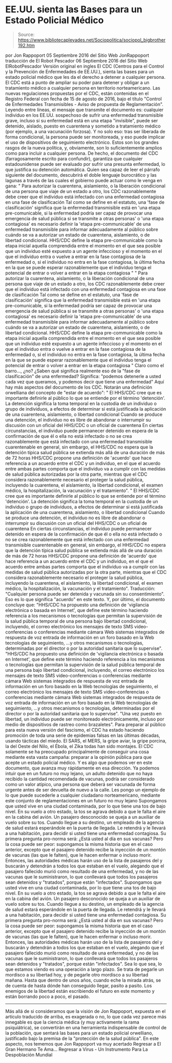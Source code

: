 # EE.UU. sienta las Bases para un Estado Policial Médico

> Source: https://www.bibliotecapleyades.net/Sociopolitica/sociopol_bigbrother192.htm

por Jon Rappoport
05 Septiembre 2016
del Sitio Web JonRappoport
traducción de El Robot Pescador
06 Septiembre 2016
del Sitio Web ElRobotPescador
Versión original en ingles
El CDC (Centros para el Control y la Prevención de Enfermedades de EE.UU.), sienta las bases para un estado policial médico que les da el derecho a detener a cualquier persona. El CDC está a punto de ampliar su poder para detener y obligar a un tratamiento médico a cualquier persona en territorio norteamericano. Las nuevas regulaciones propuestas por el CDC, están contenidas en el Registro Federal con fecha de 15 de agosto de 2016, bajo el título "Control de Enfermedades Transmisibles - Aviso de propuesta de Reglamentación".
Leyendo entre líneas, el mensaje que transmite el documento es:
cualquier individuo en los EE.UU. sospechoso de sufrir una enfermedad transmisible grave, incluso si su enfermedad está en una etapa "invisible", puede ser detenido, aislado, puesto en cuarentena y sometido a tratamiento médico (por ejemplo, a una vacunación forzosa).
Y no solo eso:
tras ser liberada de forma condicional, la persona puede ser monitoreada, y eso puede implicar el uso de dispositivos de seguimiento electrónico.
Estos son los grandes rasgos de la nueva política, y, obviamente, son lo suficientemente amplios como para incluir a cualquier persona.
De hecho, el documento del CDC (farragosamente escrito para confundir), garantiza que cualquier estadounidense puede ser evaluado por sufrir una presunta enfermedad, lo que justifica su detención automática. Quien sea capaz de leer el párrafo siguiente del documento, descubrirá el doble lenguaje burocrático y las lagunas a través de las cuales el gobierno puede actuar como le venga en gana:
" Para autorizar la cuarentena, aislamiento, o la liberación condicional de una persona que viaje de un estado a otro, los CDC razonablemente debe creer que el individuo está infectado con una enfermedad contagiosa en una fase de clasificación Tal como se define en el estatuto, una 'fase de clasificación' significa que la enfermedad transmisible está en 'una etapa pre-comunicable, si la enfermedad podría ser capaz de provocar una emergencia de salud pública si se transmite a otras personas' o 'una etapa contagiosa' es necesario definir la 'etapa pre-communicable' de una enfermedad transmisible para informar adecuadamente al público sobre cuándo se va a autorizar un estado de cuarentena, aislamiento, o de libertad condicional. HHS/CDC define la etapa pre-communicable como la etapa inicial aquella comprendida entre el momento en el que sea posible que un individuo esté expuesto a un agente infeccioso y el momento en el que el individuo entra o vuelve a entrar en la fase contagiosa de la enfermedad o, si el individuo no entra en la fase contagiosa, la última fecha en la que se puede esperar razonablemente que el individuo tenga el potencial de entrar o volver a entrar en la etapa contagiosa "
" Para autorizar la cuarentena, aislamiento, o la liberación condicional de una persona que viaje de un estado a otro, los CDC razonablemente debe creer que el individuo está infectado con una enfermedad contagiosa en una fase de clasificación Tal como se define en el estatuto, una 'fase de clasificación' significa que la enfermedad transmisible está en 'una etapa pre-comunicable, si la enfermedad podría ser capaz de provocar una emergencia de salud pública si se transmite a otras personas' o 'una etapa contagiosa' es necesario definir la 'etapa pre-communicable' de una enfermedad transmisible para informar adecuadamente al público sobre cuándo se va a autorizar un estado de cuarentena, aislamiento, o de libertad condicional.
HHS/CDC define la etapa pre-communicable como la etapa inicial aquella comprendida entre el momento en el que sea posible que un individuo esté expuesto a un agente infeccioso y el momento en el que el individuo entra o vuelve a entrar en la fase contagiosa de la enfermedad o, si el individuo no entra en la fase contagiosa, la última fecha en la que se puede esperar razonablemente que el individuo tenga el potencial de entrar o volver a entrar en la etapa contagiosa "
Claro como el barro..., ¿no? ¿Saben qué significa realmente eso de la "fase de clasificación" de una enfermedad?
Significa:
"podemos detenerle a usted cada vez que queramos, y podemos decir que tiene una enfermedad"
Aquí hay más aspectos del documento de los CDC.
Notarán una definición orwelliana del concepto de "estar de acuerdo":
" El HHS/CDC cree que es importante definirle al público lo que se entiende por el término 'detención'. La detención significa la toma temporal en la custodia de un individuo o grupo de individuos, a efectos de determinar si está justificada la aplicación de una cuarentena, aislamiento, o libertad condicional Cuando se produce una detención, el individuo no es libre de abandonar o interrumpir su discusión con un oficial del HHS/CDC o un oficial de cuarentena En ciertas circunstancias, el individuo puede permanecer detenido en espera de la confirmación de que él o ella no está infectado o no se crea razonablemente que está infectado con una enfermedad transmisible cuarentenable en general, sin embargo, el HHS/CDC no espera que la detención típica salud pública se extienda más allá de una duración de más de 72 horas HHS/CDC propone una definición de 'acuerdo' que hace referencia a un acuerdo entre el CDC y un individuo, en el que el acuerdo entre ambas partes comporta que el individuo va a cumplir con las medidas de salud pública autorizadas por la otra parte, mientras que el CDC considera razonablemente necesario el proteger la salud pública, incluyendo la cuarentena, el aislamiento, la libertad condicional, el examen médico, la hospitalización, la vacunación y el tratamiento".
" El HHS/CDC cree que es importante definirle al público lo que se entiende por el término 'detención'.
La detención significa la toma temporal en la custodia de un individuo o grupo de individuos, a efectos de determinar si está justificada la aplicación de una cuarentena, aislamiento, o libertad condicional
Cuando se produce una detención, el individuo no es libre de abandonar o interrumpir su discusión con un oficial del HHS/CDC o un oficial de cuarentena En ciertas circunstancias, el individuo puede permanecer detenido en espera de la confirmación de que él o ella no está infectado o no se crea razonablemente que está infectado con una enfermedad transmisible cuarentenable en general, sin embargo, el HHS/CDC no espera que la detención típica salud pública se extienda más allá de una duración de más de 72 horas
HHS/CDC propone una definición de 'acuerdo' que hace referencia a un acuerdo entre el CDC y un individuo, en el que el acuerdo entre ambas partes comporta que el individuo va a cumplir con las medidas de salud pública autorizadas por la otra parte, mientras que el CDC considera razonablemente necesario el proteger la salud pública, incluyendo la cuarentena, el aislamiento, la libertad condicional, el examen médico, la hospitalización, la vacunación y el tratamiento".
Traducción:
"Cualquier persona puede ser detenida y vacunada sin su consentimiento".
Eso es lo que significa "acuerdo" en este texto.
Y, por último, el documento concluye que:
"HHS/CDC ha propuesto una definición de 'vigilancia electrónica o basada en Internet', que define este término haciendo referencia a los mecanismos o tecnologías que permitan la supervisión de la salud pública temporal de una persona bajo libertad condicional, incluyendo, el correo electrónico los mensajes de texto SMS video-conferencias o conferencias mediante cámara Web sistemas integrados de respuesta de voz entrada de información en un foro basado en la Web tecnologías de seguimiento, ...y otros mecanismos o tecnologías, determinadas por el director o por la autoridad sanitaria que lo supervise".
"HHS/CDC ha propuesto una definición de 'vigilancia electrónica o basada en Internet', que define este término haciendo referencia a los mecanismos o tecnologías que permitan la supervisión de la salud pública temporal de una persona bajo libertad condicional, incluyendo,
el correo electrónico los mensajes de texto SMS video-conferencias o conferencias mediante cámara Web sistemas integrados de respuesta de voz entrada de información en un foro basado en la Web tecnologías de seguimiento,
el correo electrónico
los mensajes de texto SMS
video-conferencias o conferencias mediante cámara Web
sistemas integrados de respuesta de voz
entrada de información en un foro basado en la Web
tecnologías de seguimiento,
...y otros mecanismos o tecnologías, determinadas por el director o por la autoridad sanitaria que lo supervise".
"Una vez puesto en libertad, un individuo puede ser monitoreado electrónicamente, incluso por medio de dispositivos de rastreo como brazaletes".
Para preparar al público para esta nueva versión del fascismo, el CDC ha estado haciendo promoción de toda una serie de epidemias falsas en las últimas décadas, usando tácticas del miedo.
El SARS, el MERS, la gripe aviar, la gripe porcina, la del Oeste del Nilo, el Ébola, el Zika todas han sido montajes.
El CDC solamente se ha preocupado principalmente de conseguir una cosa mediante esta vasta campaña: preparar a la opinión pública para que acepte un estado policial médico. Y es algo que podemos ver en este documento, que avanza muy rápidamente en esa dirección.
Ya podemos intuir que en un futuro no muy lejano, un adulto detenido que no haya recibido la cantidad recomendada de vacunas, podría ser considerado como un valor atípico, una persona que deberá ser vacunada de forma urgente antes de ser devuelta de nuevo a la calle. Les pongo un ejemplo de lo que puede sucederle a cualquier ciudadano norteamericano, mediante este conjunto de reglamentaciones en un futuro no muy lejano
Supongamos que usted vive en una ciudad contaminada, por lo que tiene una tos de bajo nivel. En su vuelo a otro estado, la tos se agrava debido a que le falta el aire en la cabina del avión. Un pasajero desconocido se queja a un auxiliar de vuelo sobre su tos. Cuando llegue a su destino, un empleado de la agencia de salud estará esperándole en la puerta de llegada. Le retendrá y le llevará a una habitación, para decidir si usted tiene una enfermedad contagiosa. Su primera pregunta pro-norma será: ¿Está usted al día en sus vacunas? Pero la cosa puede ser peor: supongamos la misma historia que en el caso anterior, excepto que el pasajero detenido recibe la inyección de un montón de vacunas (las que le falten), que le hacen enfermar o incluso morir. Entonces, las autoridades médicas harán uso de la lista de pasajeros del y buscarán y detendrán a todos los que estaban en el vuelo, alegando que el pasajero fallecido murió como resultado de una enfermedad, y no de las vacunas que le suministraron, lo que conllevará que todos los pasajeros sean detenidos y "tratados", porque están "infectados".
Supongamos que usted vive en una ciudad contaminada, por lo que tiene una tos de bajo nivel.
En su vuelo a otro estado, la tos se agrava debido a que le falta el aire en la cabina del avión. Un pasajero desconocido se queja a un auxiliar de vuelo sobre su tos.
Cuando llegue a su destino, un empleado de la agencia de salud estará esperándole en la puerta de llegada. Le retendrá y le llevará a una habitación, para decidir si usted tiene una enfermedad contagiosa.
Su primera pregunta pro-norma será:
¿Está usted al día en sus vacunas?
Pero la cosa puede ser peor:
supongamos la misma historia que en el caso anterior, excepto que el pasajero detenido recibe la inyección de un montón de vacunas (las que le falten), que le hacen enfermar o incluso morir.
Entonces, las autoridades médicas harán uso de la lista de pasajeros del y buscarán y detendrán a todos los que estaban en el vuelo, alegando que el pasajero fallecido murió como resultado de una enfermedad, y no de las vacunas que le suministraron, lo que conllevará que todos los pasajeros sean detenidos y "tratados", porque están "infectados".
Sea lo que sea, lo que estamos viendo es una operación a largo plazo. Se trata de pegarle un mordisco a su libertad hoy, y de pegarle otro mordisco a su libertad mañana. Hasta que dentro de unos años, cuando eche la mirada atrás, se de cuenta de hasta dónde han conseguido llegar, pasito a pasito. Los enemigos de la libertad están escribiendo el futuro en este momento y están borrando poco a poco, el pasado.
***
Más allá de si consideramos que la visión de Jon Rappoport, expuesta en el artículo traducido de arriba, es exagerada o no, lo que cada vez parece más innegable es que la ciencia médica (y muy activamente la rama psiquiátrica), se convertirán en una herramienta indispensable de control de la población, que sentará las bases para un estado policial orwelliano, justificado bajo la premisa de la "protección de la salud pública". En este aspecto, nos tememos que Jon Rappoport va muy acertado
Regresar a El Gran Hermano Te Ama...
Regresar a Virus - Un Instrumento Para La Despoblación Mundial
